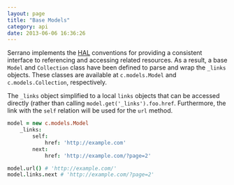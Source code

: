 ```yaml
---
layout: page
title: "Base Models"
category: api
date: 2013-06-06 16:36:26
---
```


Serrano implements the [HAL](https://github.com/cbmi/serrano/wiki/HAL) conventions for providing a consistent interface to referencing and accessing related resources. As a result, a base `Model` and `Collection` class have been defined to parse and wrap the `_links` objects. These classes are available at `c.models.Model` and `c.models.Collection`, respectively.

The `_links` object simplified to a local `links` objects that can be accessed directly (rather than calling `model.get('_links').foo.href`. Furthermore, the link with the `self` relation will be used for the `url` method.

```coffeescript
model = new c.models.Model
    _links:
        self:
            href: 'http://example.com'
        next:
            href: 'http://example.com/?page=2'

model.url() # 'http://example.com/'
model.links.next # 'http://example.com/?page=2'
```

